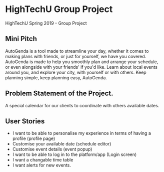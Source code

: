 # HighTechU Group Project 

HighTechU Spring 2019 - Group Project

## Mini Pitch

AutoGenda is a tool made to streamline your day, whether it comes to making plans with friends, or just for yourself, we have you covered. AutoGenda is made to help you smoothly plan and arrange your schedule, or even alongside with your friends' if you'd like. Learn about local events around you, and explore your city, with yourself or with others.  Keep planning simple, keep planning easy, AutoGenda.

## Problem Statement of the Project.

A special calendar for our clients to coordinate with others available dates.

## User Stories

* I want to be able to personalise my experience in terms of having a profile (profile page)
* Customise your available date (schedule editor)
* Customise event details (event popup)
* I want to be able to log in to the platform/app (Login screen)
* I want a changable time table
* I want alerts for new events. 
